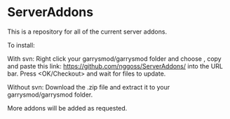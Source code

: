 ServerAddons
============

This is a repository for all of the current server addons.

To install:

  With svn: Right click your garrysmod/garrysmod folder and choose <Svn Checkout>, copy and paste this link:
                https://github.com/nggoss/ServerAddons/
            into the URL bar. Press <OK/Checkout> and wait for files to update. 

  Without svn: Download the .zip file and extract it to your garrysmod/garrysmod folder.
  
  
  
More addons will be added as requested.
